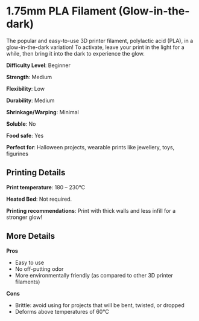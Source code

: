 ﻿# 1.75mm PLA Filament (Glow-in-the-dark)
The popular and easy-to-use 3D printer filament, polylactic acid (PLA), in a glow-in-the-dark variation! To activate, leave your print in the light for a while, then bring it into the dark to experience the glow.

**Difficulty Level**: Beginner

**Strength**: Medium

**Flexibility**: Low

**Durability**: Medium

**Shrinkage/Warping**: Minimal

**Soluble**: No

**Food safe**: Yes

**Perfect for**: Halloween projects, wearable prints like jewellery, toys, figurines

## Printing Details

**Print temperature**: 180 – 230°C

**Heated Bed**: Not required.

**Printing recommendations**: Print with thick walls and less infill for a stronger glow!

## More Details

**Pros**

 - Easy to use
 - No off-putting odor
 - More environmentally friendly (as compared to other 3D printer
   filaments)

**Cons**

 - Brittle: avoid using for projects that will be bent, twisted, or
   dropped
 - Deforms above temperatures of 60°C

